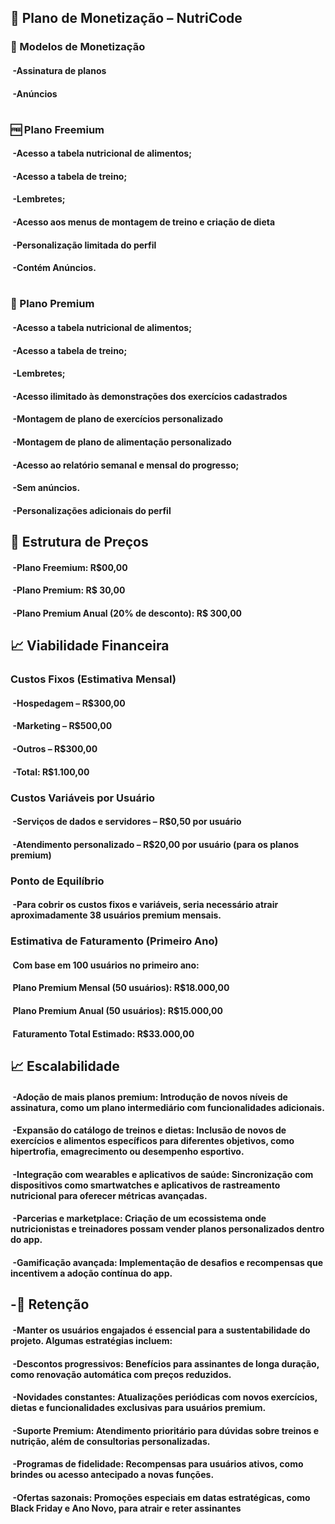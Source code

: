 ## 💸 Plano de Monetização – NutriCode

### 📌 Modelos de Monetização
####  -Assinatura de planos
####  -Anúncios

#

### 🆓 Plano Freemium

####  -Acesso a tabela nutricional de alimentos;
####  -Acesso a tabela de treino;
####  -Lembretes;
####  -Acesso aos menus de montagem de treino e criação de dieta
####  -Personalização limitada do perfil
####  -Contém Anúncios.

#
 
### 👑 Plano Premium

####  -Acesso a tabela nutricional de alimentos;
####  -Acesso a tabela de treino;
####  -Lembretes;
####  -Acesso ilimitado às demonstrações dos exercícios cadastrados
####  -Montagem de plano de exercícios personalizado
####  -Montagem de plano de alimentação personalizado
####  -Acesso ao relatório semanal e mensal do progresso;
####  -Sem anúncios.
####  -Personalizações adicionais do perfil

## 📌 Estrutura de Preços 

####  -Plano Freemium: R$00,00
####  -Plano Premium: R$ 30,00
####  -Plano Premium Anual (20% de desconto): R$ 300,00

## 📈 Viabilidade Financeira

### Custos Fixos (Estimativa Mensal)
####  -Hospedagem – R$300,00
####  -Marketing – R$500,00
####  -Outros – R$300,00
####  -Total: R$1.100,00

### Custos Variáveis por Usuário
####  -Serviços de dados e servidores – R$0,50 por usuário
####  -Atendimento personalizado – R$20,00 por usuário (para os planos premium)

### Ponto de Equilíbrio
####  -Para cobrir os custos fixos e variáveis, seria necessário atrair aproximadamente 38 usuários premium mensais.

### Estimativa de Faturamento (Primeiro Ano)
####  Com base em 100 usuários no primeiro ano:
####  Plano Premium Mensal (50 usuários): R$18.000,00
####  Plano Premium Anual (50 usuários): R$15.000,00
####  Faturamento Total Estimado: R$33.000,00

## 📈 Escalabilidade

####  -Adoção de mais planos premium: Introdução de novos níveis de assinatura, como um plano intermediário com funcionalidades adicionais.

####  -Expansão do catálogo de treinos e dietas: Inclusão de novos de exercícios e alimentos específicos para diferentes objetivos, como hipertrofia, emagrecimento ou desempenho esportivo.

####  -Integração com wearables e aplicativos de saúde: Sincronização com dispositivos como smartwatches e aplicativos de rastreamento nutricional para oferecer métricas avançadas.

####  -Parcerias e marketplace: Criação de um ecossistema onde nutricionistas e treinadores possam vender planos personalizados dentro do app.

####  -Gamificação avançada: Implementação de desafios e recompensas que incentivem a adoção contínua do app.

## -🔄 Retenção

####  -Manter os usuários engajados é essencial para a sustentabilidade do projeto. Algumas estratégias incluem:

####  -Descontos progressivos: Benefícios para assinantes de longa duração, como renovação automática com preços reduzidos.

####  -Novidades constantes: Atualizações periódicas com novos exercícios, dietas e funcionalidades exclusivas para usuários premium.

####  -Suporte Premium: Atendimento prioritário para dúvidas sobre treinos e nutrição, além de consultorias personalizadas.

####  -Programas de fidelidade: Recompensas para usuários ativos, como brindes ou acesso antecipado a novas funções.

####  -Ofertas sazonais: Promoções especiais em datas estratégicas, como Black Friday e Ano Novo, para atrair e reter assinantes
